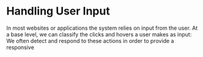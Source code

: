 # Handling User Input

In most websites or applications the system relies on input from the user. At a base level, we can classify the clicks and hovers a user makes as input: We often detect and respond to these actions in order to provide a responsive 